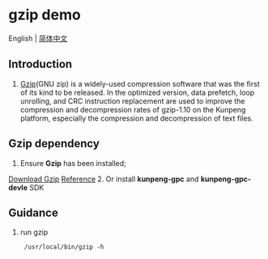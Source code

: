 # **gzip demo**

English | [简体中文](README.md)

## Introduction
1. [Gzip](https://github.com/kunpengcompute/gzip)(GNU zip) is a widely-used compression software that was the first of its kind to be released. In the optimized version, data prefetch, loop unrolling, and CRC instruction replacement are used to improve the compression and decompression rates of gzip-1.10 on the Kunpeng platform, especially the compression and decompression of text files.

## Gzip dependency
1. Ensure **Gzip** has been installed;
   
[Download Gzip](https://github.com/kunpengcompute/gzip)
[Reference](https://github.com/kunpengcompute/gzip)
2. Or install **kunpeng-gpc** and **kunpeng-gpc-devle** SDK

## Guidance
1. run gzip
   ```shell
    /usr/local/bin/gzip -h
   ```

